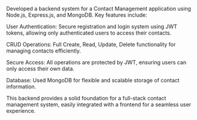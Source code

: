 Developed a backend system for a Contact Management application using Node.js, Express.js, and MongoDB. Key features include:

User Authentication: Secure registration and login system using JWT tokens, allowing only authenticated users to access their contacts.

CRUD Operations: Full Create, Read, Update, Delete functionality for managing contacts efficiently.

Secure Access: All operations are protected by JWT, ensuring users can only access their own data.

Database: Used MongoDB for flexible and scalable storage of contact information.

This backend provides a solid foundation for a full-stack contact management system, easily integrated with a frontend for a seamless user experience.
